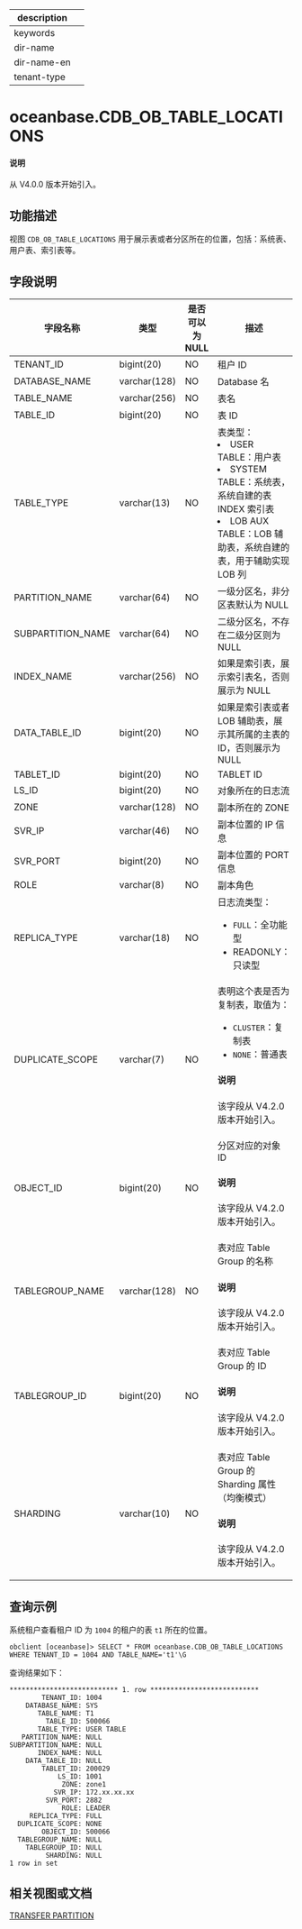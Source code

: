 |description||
|---|---|
|keywords||
|dir-name||
|dir-name-en||
|tenant-type||

# oceanbase.CDB_OB_TABLE_LOCATIONS

<main id="notice" type='explain'>
  <h4>说明</h4>
  <p>从 V4.0.0 版本开始引入。</p>
</main>

## 功能描述

视图 `CDB_OB_TABLE_LOCATIONS` 用于展示表或者分区所在的位置，包括：系统表、用户表、索引表等。

## 字段说明

| 字段名称 | 类型 | 是否可以为 NULL | 描述 |
| --- | --- | --- | --- |
| TENANT_ID | bigint(20) | NO | 租户 ID |
| DATABASE_NAME | varchar(128) | NO | Database 名 |
| TABLE_NAME | varchar(256) | NO | 表名 |
| TABLE_ID | bigint(20) | NO | 表 ID |
| TABLE_TYPE | varchar(13) | NO | 表类型：<li>USER TABLE：用户表<li>SYSTEM TABLE：系统表，系统自建的表 INDEX 索引表<li>LOB AUX TABLE：LOB 辅助表，系统自建的表，用于辅助实现 LOB 列 |
| PARTITION_NAME | varchar(64) | NO | 一级分区名，非分区表默认为 NULL |
| SUBPARTITION_NAME | varchar(64) | NO | 二级分区名，不存在二级分区则为 NULL |
| INDEX_NAME | varchar(256) | NO | 如果是索引表，展示索引表名，否则展示为 NULL |
| DATA_TABLE_ID | bigint(20) | NO | 如果是索引表或者 LOB 辅助表，展示其所属的主表的 ID，否则展示为 NULL |
| TABLET_ID | bigint(20) | NO | TABLET ID |
| LS_ID | bigint(20) | NO | 对象所在的日志流 |
| ZONE | varchar(128) | NO | 副本所在的 ZONE  |
| SVR_IP | varchar(46) | NO | 副本位置的 IP 信息 |
| SVR_PORT | bigint(20) | NO | 副本位置的 PORT 信息 |
| ROLE | varchar(8) | NO | 副本角色 |
| REPLICA_TYPE | varchar(18) | NO | 日志流类型：<ul><li>`FULL`：全功能型</li> <li>READONLY：只读型</li></ul>  |
| DUPLICATE_SCOPE | varchar(7) | NO | 表明这个表是否为复制表，取值为：<ul><li>`CLUSTER`：复制表  </li><li>`NONE`：普通表 </li></ul> <main id="notice" type='explain'><h4>说明</h4><p>该字段从 V4.2.0 版本开始引入。</p></main> |
| OBJECT_ID | bigint(20) | NO | 分区对应的对象 ID<main id="notice" type='explain'><h4>说明</h4><p>该字段从 V4.2.0 版本开始引入。</p></main> |
| TABLEGROUP_NAME | varchar(128) | NO | 表对应 Table Group 的名称<main id="notice" type='explain'><h4>说明</h4><p>该字段从 V4.2.0 版本开始引入。</p></main> |
| TABLEGROUP_ID | bigint(20) | NO | 表对应 Table Group 的 ID<main id="notice" type='explain'><h4>说明</h4><p>该字段从 V4.2.0 版本开始引入。</p></main> |
| SHARDING | varchar(10) | NO | 表对应 Table Group 的 Sharding 属性（均衡模式）<main id="notice" type='explain'><h4>说明</h4><p>该字段从 V4.2.0 版本开始引入。</p></main> |
	
## 查询示例

系统租户查看租户 ID 为 `1004` 的租户的表 `t1` 所在的位置。

```shell
obclient [oceanbase]> SELECT * FROM oceanbase.CDB_OB_TABLE_LOCATIONS WHERE TENANT_ID = 1004 AND TABLE_NAME='t1'\G
```

查询结果如下：

```shell
*************************** 1. row ***************************
        TENANT_ID: 1004
    DATABASE_NAME: SYS
       TABLE_NAME: T1
         TABLE_ID: 500066
       TABLE_TYPE: USER TABLE
   PARTITION_NAME: NULL
SUBPARTITION_NAME: NULL
       INDEX_NAME: NULL
    DATA_TABLE_ID: NULL
        TABLET_ID: 200029
            LS_ID: 1001
             ZONE: zone1
           SVR_IP: 172.xx.xx.xx
         SVR_PORT: 2882
             ROLE: LEADER
     REPLICA_TYPE: FULL
  DUPLICATE_SCOPE: NONE
        OBJECT_ID: 500066
  TABLEGROUP_NAME: NULL
    TABLEGROUP_ID: NULL
         SHARDING: NULL
1 row in set
```

## 相关视图或文档

[TRANSFER PARTITION](../../../../700.reference/500.sql-reference/100.sql-syntax/100.system-tenants/200.alter-system/4300.Transfer-partition.md)
